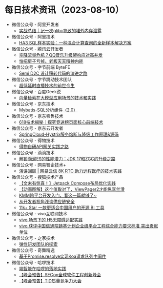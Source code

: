# 每日技术资讯（2023-08-10）

- 微信公众号 - 阿里开发者
  - [实战总结｜记一次glibc导致的堆外内存泄露](https://mp.weixin.qq.com/s?__biz=MzIzOTU0NTQ0MA==&mid=2247534315&idx=1&sn=4f0dd5c66e7ba34bdf646c15746b7550)
- 微信公众号 - 阿里技术
  - [HA3 SQL样本实验：一种混合计算查询的全新样本解决方案](https://mp.weixin.qq.com/s?__biz=Mzg4NTczNzg2OA==&mid=2247494833&idx=1&sn=23980b29f4e793b5328e694232a35b3f)
- 微信公众号 - 腾讯云开发者
  - [空降流量危机？QQ音乐升级架构应对高并发](https://mp.weixin.qq.com/s?__biz=MzI2NDU4OTExOQ==&mid=2247654500&idx=1&sn=817b83b5b8bedd155e0d79ea2fbdc4e5)
  - [怕把房子亏掉，老板天天精神内耗](https://mp.weixin.qq.com/s?__biz=MzI2NDU4OTExOQ==&mid=2247654500&idx=2&sn=c69c423bcafccf31468a26aa9d90443a)
- 微信公众号 - 字节前端 ByteFE
  - [Semi D2C 设计稿转代码的演进之路](https://mp.weixin.qq.com/s?__biz=Mzg2ODQ1OTExOA==&mid=2247504315&idx=1&sn=90e3f5bdb7adf954096b791309433f3f)
- 微信公众号 - 字节跳动技术团队
  - [超低延时直播技术的前世今生](https://mp.weixin.qq.com/s?__biz=MzI1MzYzMjE0MQ==&mid=2247503541&idx=1&sn=958393d670858fc37c00c238ec707d85)
- 微信公众号 - 百度Geek说
  - [向量检索在大模型应用场景的技术和实践](https://mp.weixin.qq.com/s?__biz=Mzg5MjU0NTI5OQ==&mid=2247568369&idx=1&sn=ff2834a4f204d74b7363c67040147e7e)
- 微信公众号 - 京东技术
  - [Mybatis-SQL分析组件（2.0）](https://mp.weixin.qq.com/s?__biz=MzU1MzE2NzIzMg==&mid=2247492571&idx=1&sn=5d892c7e158d2016df56bf17a4d55f48)
- 微信公众号 - 京东零售技术
  - [618技术揭秘｜探究竞速榜页面核心前端技术](https://mp.weixin.qq.com/s?__biz=MzUyMDAxMjQ3Ng==&mid=2247502164&idx=1&sn=7aeb5a0a70b56504e9f0bd8f2446d957)
- 微信公众号 - 京东云开发者
  - [SpringCloud-Hystrix服务熔断与降级工作原理&源码](https://mp.weixin.qq.com/s?__biz=MzU1OTgxMTg2Nw==&mid=2247507142&idx=1&sn=9d4483e01b92ac75bd5b0608f9b439ee)
- 微信公众号 - 得物技术
  - [得物自研API网关实践之路](https://mp.weixin.qq.com/s?__biz=MzkxNTE3ODU0NA==&mid=2247494889&idx=1&sn=2578f9741716f3f5a88584d7c5dabd4f)
- 微信公众号 - 滴滴技术
  - [解锁滴滴ES的性能潜力：JDK 17和ZGC的升级之路](https://mp.weixin.qq.com/s?__biz=MzU1ODEzNjI2NA==&mid=2247560766&idx=1&sn=5023e43660bffc5ad337affd00a7e9c0)
- 微信公众号 - 网易智企技术+
  - [演讲回顾 | 网易云信 8K RTC 助力远程医疗的技术实践](https://mp.weixin.qq.com/s?__biz=MzI1NTMwNDg3MQ==&mid=2247494096&idx=1&sn=bc167a1646167f7d8f99b28315ffe906)
- 微信公众号 - 搜狐技术产品
  - [【文末有惊喜！】Jetpack Compose布局优化实践](https://mp.weixin.qq.com/s?__biz=MzU3NTY3MTQzMg==&mid=2247558495&idx=1&sn=d2e30316ec1be222a385211ba959bfdd)
  - [【动画图解】这个值取对了，ViewPager2才能纵享丝滑](https://mp.weixin.qq.com/s?__biz=MzU3NTY3MTQzMg==&mid=2247558495&idx=2&sn=82204582339551b3de9d5b23b2ea3a94)
  - [KMM跨平台开发入门，看这一篇就够了~](https://mp.weixin.qq.com/s?__biz=MzU3NTY3MTQzMg==&mid=2247558495&idx=3&sn=71f8eb193f93f39a7d5b877cd929660a)
  - [从开发者视角浅谈供应链安全](https://mp.weixin.qq.com/s?__biz=MzU3NTY3MTQzMg==&mid=2247558495&idx=4&sn=fa9e655fc70e99f53fc3bf6944cb3527)
  - [11k+ Star 一款更适合中国用户的开源 BI 工具](https://mp.weixin.qq.com/s?__biz=MzU3NTY3MTQzMg==&mid=2247558495&idx=5&sn=768e3a0af80dd63fdb1fc48281ddd61f)
- 微信公众号 - vivo互联网技术
  - [vivo 场景下的 H5无障碍适配实践](https://mp.weixin.qq.com/s?__biz=MzI4NjY4MTU5Nw==&mid=2247497093&idx=1&sn=5cff5dc3f1bb21447fc279e1efd9b9bb)
  - [vivo 获评中国信通院铸基计划企业级平台工程综合能力要求标准 突出贡献单位](https://mp.weixin.qq.com/s?__biz=MzI4NjY4MTU5Nw==&mid=2247497093&idx=2&sn=9ca488d7f566b654b532e03fe4b8d5d7)
- 微信公众号 - 之家技术
  - [弹性研发团队的探索](https://mp.weixin.qq.com/s?__biz=MzUyMzg4ODk2NQ==&mid=2247494453&idx=1&sn=6c4fd52ac0b950f0c9348eb7f3f01cc9)
- 微信公众号 - 奇舞精选
  - [基于Promise.resolve实现Koa请求队列中间件](https://mp.weixin.qq.com/s?__biz=Mzg4MTYwMzY1Mw==&mid=2247508699&idx=1&sn=76045888b1d836268ee331fb1c671cd2)
- 微信公众号 - 哈啰技术
  - [端智能在哈啰的落地实践](https://mp.weixin.qq.com/s?__biz=MzI3OTE3ODk4MQ==&mid=2247487230&idx=1&sn=25d74f227fce250ed48114cff46ac0e2)
  - [【峰会预告】SECon全球软件工程创新峰会](https://mp.weixin.qq.com/s?__biz=MzI3OTE3ODk4MQ==&mid=2247487230&idx=2&sn=b9ec52ecef061fbc04d061ef91347d8e)
  - [【峰会预告】TiD质量竞争力大会](https://mp.weixin.qq.com/s?__biz=MzI3OTE3ODk4MQ==&mid=2247487230&idx=3&sn=99fbf072723734d63d519d1f3746ef61)

